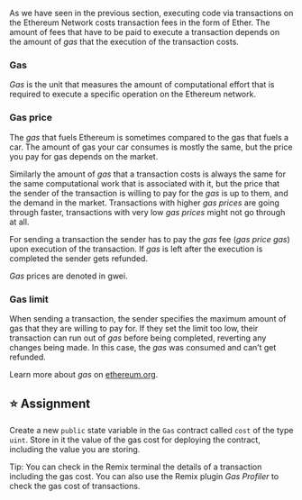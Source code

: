 As we have seen in the previous section, executing code via transactions on the Ethereum Network costs transaction fees in the form of Ether. The amount of fees that have to be paid to execute a transaction depends on the amount of *gas* that the execution of the transaction costs.

### Gas
*Gas* is the unit that measures the amount of computational effort that is required to execute a specific operation on the Ethereum network.

### Gas price
The *gas* that fuels Ethereum is sometimes compared to the gas that fuels a car. The amount of gas your car consumes is mostly the same, but the price you pay for gas depends on the market.

Similarly the amount of *gas* that a transaction costs is always the same for the same computational work that is associated with it, but the price that the sender of the transaction is willing to pay for the *gas* is up to them, and the demand in the market. Transactions with higher *gas prices* are going through faster, transactions with very low *gas prices* might not go through at all.

For sending a transaction the sender has to pay the *gas* fee (*gas price  gas*) upon execution of the transaction. If *gas* is left after the execution is completed the sender gets refunded.

*Gas* prices are denoted in gwei.

### Gas limit
When sending a transaction, the sender specifies the maximum amount of gas that they are willing to pay for. If they set the limit too low, their transaction can run out of *gas* before being completed, reverting any changes being made. In this case, the *gas* was consumed and can’t get refunded.

Learn more about *gas* on [ethereum.org](https://ethereum.org/en/developers/docs/gas/).

## ⭐️ Assignment
Create a new `public` state variable in the `Gas` contract called `cost` of the type `uint`. Store in it the value of the gas cost for deploying the contract, including the value you are storing.

Tip: You can check in the Remix terminal the details of a transaction including the gas cost. You can also use the Remix plugin *Gas Profiler* to check the gas cost of transactions.